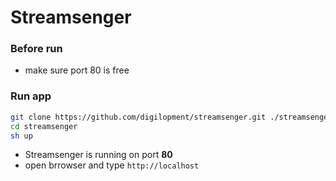 # Streamsenger
### Before run
- make sure port 80 is free
### Run app
```sh
git clone https://github.com/digilopment/streamsenger.git ./streamsenger
cd streamsenger
sh up
```
- Streamsenger is running on port **80**
- open brrowser and type `http://localhost`
